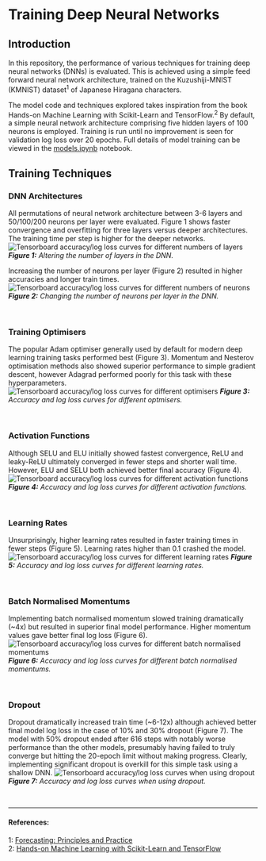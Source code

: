 # Training Deep Neural Networks

## Introduction

In this repository, the performance of various techniques for training deep neural networks (DNNs) is evaluated. This is achieved using a simple feed forward neural network architecture, trained on the Kuzushiji-MNIST (KMNIST) dataset<sup>1</sup> of Japanese Hiragana characters.

The model code and techniques explored takes inspiration from the book Hands-on Machine Learning with Scikit-Learn and TensorFlow.<sup>2</sup> By default, a simple neural network architecture comprising five hidden layers of 100 neurons is employed. Training is run until no improvement is seen for validation log loss over 20 epochs. Full details of model training can be viewed in the [models.ipynb](models.ipynb) notebook.

## Training Techniques

### DNN Architectures

All permutations of neural network architecture between 3-6 layers and 50/100/200 neurons per layer were evaluated. Figure 1 shows faster convergence and overfitting for three layers versus deeper architectures. The training time per step is higher for the deeper networks.
![Tensorboard accuracy/log loss curves for different numbers of layers](tensorboard-screenshots/architecture_n_layers.png)
***Figure 1:*** *Altering the number of layers in the DNN.*

Increasing the number of neurons per layer (Figure 2) resulted in higher accuracies and longer train times.
![Tensorboard accuracy/log loss curves for different numbers of neurons](tensorboard-screenshots/architecture_n_neurons.png)
***Figure 2:*** *Changing the number of neurons per layer in the DNN.*

<br>

### Training Optimisers

The popular Adam optimiser generally used by default for modern deep learning training tasks performed best (Figure 3). Momentum and Nesterov optimisation methods also showed superior performance to simple gradient descent, however Adagrad performed poorly for this task with these hyperparameters.
![Tensorboard accuracy/log loss curves for different optimisers](tensorboard-screenshots/optimisers.png)
***Figure 3:*** *Accuracy and log loss curves for different optmisers.*

<br>

### Activation Functions

Although SELU and ELU initially showed fastest convergence, ReLU and leaky-ReLU ultimately converged in fewer steps and shorter wall time. However, ELU and SELU both achieved better final accuracy (Figure 4).
![Tensorboard accuracy/log loss curves for different activation functions](tensorboard-screenshots/activation_functions.png)
***Figure 4:*** *Accuracy and log loss curves for different activation functions.*

<br>

### Learning Rates

Unsurprisingly, higher learning rates resulted in faster training times in fewer steps (Figure 5). Learning rates higher than 0.1 crashed the model.
![Tensorboard accuracy/log loss curves for different learning rates](tensorboard-screenshots/learning_rates.png)
***Figure 5:*** *Accuracy and log loss curves for different learning rates.*

<br>

### Batch Normalised Momentums

Implementing batch normalised momentum slowed training dramatically (~4x) but resulted in superior final model performance. Higher momentum values gave better final log loss (Figure 6).
![Tensorboard accuracy/log loss curves for different batch normalised momentums](tensorboard-screenshots/batch_normalisations.png)
***Figure 6:*** *Accuracy and log loss curves for different batch normalised momentums.*

<br>

### Dropout

Dropout dramatically increased train time (~6-12x) although achieved better final model log loss in the case of 10% and 30% dropout (Figure 7). The model with 50% dropout ended after 616 steps with notably worse performance than the other models, presumably having failed to truly converge but hitting the 20-epoch limit without making progress. Clearly, implementing significant dropout is overkill for this simple task using a shallow DNN.
![Tensorboard accuracy/log loss curves when using dropout](tensorboard-screenshots/dropout.png)
***Figure 7:*** *Accuracy and log loss curves when using dropout.*

<br>

---
#### References:<br>
1: [Forecasting: Principles and Practice](https://otexts.org/fpp2/simple-methods.html)<br>
2: [Hands-on Machine Learning with Scikit-Learn and TensorFlow](https://github.com/ageron/handson-ml)
